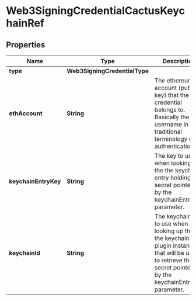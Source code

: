 

# Web3SigningCredentialCactusKeychainRef


## Properties

| Name | Type | Description | Notes |
|------------ | ------------- | ------------- | -------------|
|**type** | **Web3SigningCredentialType** |  |  |
|**ethAccount** | **String** | The ethereum account (public key) that the credential  belongs to. Basically the username in the traditional  terminology of authentication. |  |
|**keychainEntryKey** | **String** | The key to use when looking up the the keychain entry holding the secret pointed to by the  keychainEntryKey parameter. |  |
|**keychainId** | **String** | The keychain ID to use when looking up the the keychain plugin instance that will be used to retrieve the secret pointed to by the keychainEntryKey parameter. |  |



